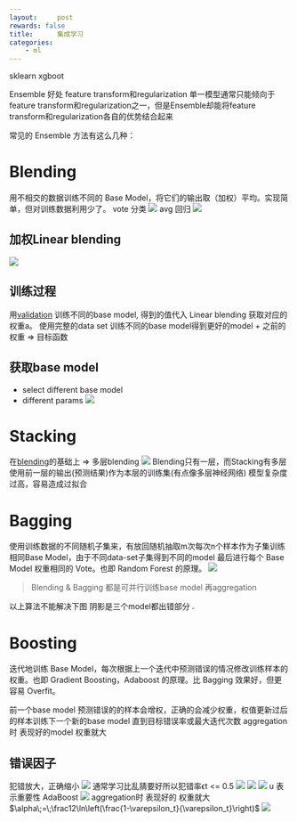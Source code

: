 ```yaml
---
layout:     post
rewards: false
title:      集成学习
categories:
    - ml
---
```

sklearn xgboot

Ensemble
好处
feature transform和regularization
单一模型通常只能倾向于feature transform和regularization之一，但是Ensemble却能将feature transform和regularization各自的优势结合起来



常见的 Ensemble 方法有这么几种：
# Blending
用不相交的数据训练不同的 Base Model，将它们的输出取（加权）平均。实现简单，但对训练数据利用少了。
vote 分类
![](https://ws4.sinaimg.cn/large/006tNbRwgy1fvi4c7r0hfj31kw0zzk20.jpg)
avg 回归
![](https://ws4.sinaimg.cn/large/006tNbRwgy1fvi4eem5csj31kw12t7eb.jpg)

## 加权Linear blending
![](https://ws2.sinaimg.cn/large/006tNbRwgy1fvi5fdfjxwj31kw14n14b.jpg)

## 训练过程
用[validation](/ml/2018/05/01/线性模型/#validation) 训练不同的base model, 得到的值代入 Linear blending 获取对应的权重a。
使用完整的data set 训练不同的base model得到更好的model + 之前的权重 => 目标函数

## 获取base model
- select different base model
- different params
![](https://ws1.sinaimg.cn/large/006tNbRwgy1fvi7n94hdmj31kw0ngk3w.jpg)

# Stacking
在[blending](#blending)的基础上 => 多层blending
![](https://ws4.sinaimg.cn/large/006tNbRwgy1fvi6otk5wfj31kw126qei.jpg)
Blending只有一层，而Stacking有多层 使用前一层的输出(预测结果)作为本层的训练集(有点像多层神经网络)
模型复杂度过高，容易造成过拟合

# Bagging
使用训练数据的不同随机子集来，有放回随机抽取m次每次n个样本作为子集训练相同Base Model，由于不同data-set子集得到不同的model
最后进行每个 Base Model 权重相同的 Vote。也即 Random Forest 的原理。
![](https://ws4.sinaimg.cn/large/006tNbRwgy1fvi9m9ev8dj31kw0vk44k.jpg)

>Blending & Bagging 都是可并行训练base model 再aggregation

以上算法不能解决下图 阴影是三个model都出错部分
<img src="https://ws2.sinaimg.cn/large/006tNbRwgy1fvibwphh09j30so0pkmy3.jpg" style="zoom:30%"/>
# Boosting
迭代地训练 Base Model，每次根据上一个迭代中预测错误的情况修改训练样本的权重。也即 Gradient Boosting，Adaboost 的原理。比 Bagging 效果好，但更容易 Overfit。

前一个base model 预测错误的的样本会增权，正确的会减少权重，权值更新过后的样本训练下一个新的base model 直到目标错误率或最大迭代次数
aggregation时 表现好的model 权重就大

## 错误因子
犯错放大，正确缩小
![](https://ws2.sinaimg.cn/large/006tNbRwgy1fvidwukd1nj30wm036mxf.jpg)
通常学习比乱猜要好所以犯错率ϵt <= 0.5
![](https://ws4.sinaimg.cn/large/006tNbRwgy1fvidxcqv8hj30vo0d0mzk.jpg)
![](https://ws3.sinaimg.cn/large/006tNbRwgy1fvieb665v4j30we08c3yn.jpg)
![](https://ws2.sinaimg.cn/large/006tNbRwgy1fviedpni57j30w608i0t4.jpg)
u 表示重要性  AdaBoost
![](https://ws4.sinaimg.cn/large/006tNbRwgy1fviee4rxgqj30wm0ha0uc.jpg)
aggregation时 表现好的 权重就大 $\alpha\;=\;\frac12\ln\left(\frac{1-\varepsilon_t}{\varepsilon_t}\right)$
![](https://ws2.sinaimg.cn/large/006tNbRwgy1fvieek5oo0j30vy05i74u.jpg)
